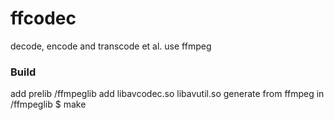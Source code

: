 # ffcodec
decode, encode and transcode et al. use ffmpeg 
### Build
add prelib /ffmpeglib
add libavcodec.so libavutil.so generate from ffmpeg in /ffmpeglib
$ make
